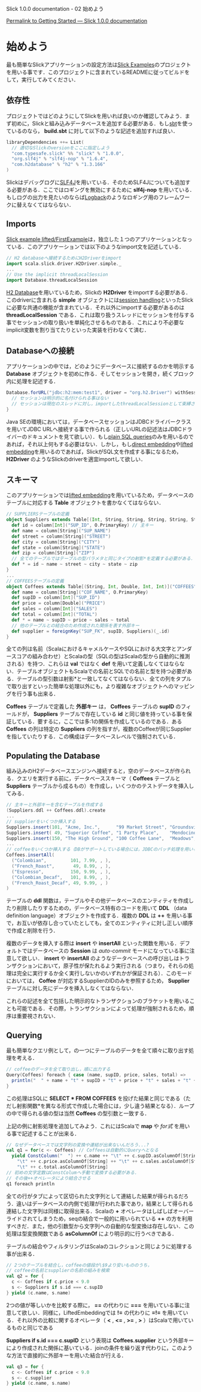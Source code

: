 Slick 1.0.0 documentation - 02 始めよう
<!--Getting Started — Slick 1.0.0 documentation-->

[Permalink to Getting Started — Slick 1.0.0 documentation](http://slick.typesafe.com/doc/1.0.0/gettingstarted.html)

始めよう
==========
<!--# Getting Started-->

最も簡単なSlickアプリケーションの設定方法は[Slick Examples][1]のプロジェクトを用いる事です．このプロジェクトに含まれているREADMEに従ってビルドをして，実行してみてください．

<!--The easiest way of setting up a Slick application is by starting with the [Slick Examples][1] project. You can build and run this project by following the instructions in its README file.-->

依存性
-------
<!--## Dependencies-->

プロジェクトではどのようにしてSlickを用いれば良いのか確認してみよう．まず初めに，Slickと組み込みデータベースを追加する必要がある．もし[sbt][2]を使っているのなら， **build.sbt** に対して以下のような記述を追加すれば良い．

<!--Let’s take a closer look at what’s happening in that project. First of all, you need to add Slick and the embedded databases or drivers for external databases to your project. If you are using [sbt][2], you do this in your main build.sbt file:-->

```scala:build.sbt
libraryDependencies ++= List(
  // 適切なSlickのversionをここに指定しよう
  "com.typesafe.slick" %% "slick" % "1.0.0",
  "org.slf4j" % "slf4j-nop" % "1.6.4",
  "com.h2database" % "h2" % "1.3.166"
)
```

Slickはデバッグログに[SLF4J][3]を用いている．そのためSLF4Jについても追加する必要がある．ここではロギングを無効にするために **slf4j-nop** を用いている．もしログの出力を見たいのならば[Logback][4]のようなロギング用のフレームワークに替えなくてはならない．

<!--Slick uses [SLF4J][3] for its own debug logging so you also need to add an SLF4J implementation. Here we are using slf4j-nop to disable logging. You have to replace this with a real logging framework like [Logback][4] if you want to see log output.-->

Imports
--------

[Slick example lifted/FirstExample][5]は，独立した１つのアプリケーションとなっている．このアプリケーションでは以下のようなimport文を記述している．

<!--[Slick example lifted/FirstExample][5] contains a self-contained application that you can run. It starts off with some imports:-->

```scala
// H2 databaseへ接続するためにH2Driverをimport
import scala.slick.driver.H2Driver.simple._
...
// Use the implicit threadLocalSession
import Database.threadLocalSession
```

[H2 Database][6]を用いているため，Slickの **H2Driver** をimportする必要がある．このdriverに含まれる **simple** オブジェクトには[session handling][7]といったSlickに必要な共通の機能が含まれている．それ以外にimportする必要があるのは **threadLocalSession** である．これは取り扱うスレッドにセッションを付与する事でセッションの取り扱いを単純化させるものである．これにより不必要なimplicit変数を割り当てたりといった実装を行わなくて済む．

<!--Since we are using [H2][6] as our database system, we need to import features from Slick’s H2Driver. A driver’s simple object contains all commonly needed imports from the driver and other parts of Slick such as [*session handling*][7]. The only extra import we use is the threadLocalSession. This simplifies the session handling by attaching a session to the current thread so you do not have to pass it around on your own (or at least assign it to an implicit variable).-->

Databaseへの接続
---------------

アプリケーションの中では，どのようにデータベースに接続するのかを明示する **Database** オブジェクトを初めに作る．そしてセッションを開き，続くブロック内に処理を記述する．

<!--In the body of the application we create a Database object which specifies how to connect to a database, and then immediately open a session, running all code within the following block inside that session:-->

```scala
Database.forURL("jdbc:h2:mem:test1", driver = "org.h2.Driver") withSession {
  // セッションは明示的に名付けられる事はない
  // セッションは現在のスレッドに対し，importしたthreadLocalSessionとして束縛されるのである
}
```

Java SEの環境においては，データベースセッションはJDBCドライバークラスを用いてJDBC URLへ接続する事で作られる（正しいURLの記述法はJDBCドライバーのドキュメントを見て欲しい）．もし[plain SQL queries][8]のみを用いるのであれば，それ以上何もする必要はない．しかし，もし[direct embedding][9]や[lifted embedding][10]を用いるのであれば，SlickがSQL文を作成する事になるため， **H2Driver** のようなSlickのdriverを適宜importして欲しい．

<!--In a Java SE environment, database sessions are usually created by connecting to a JDBC URL using a JDBC driver class (see the JDBC driver’s documentation for the correct URL syntax). If you are only using [*plain SQL queries*][8], nothing more is required, but when Slick is generating SQL code for you (using the [*direct embedding*][9] or the [*lifted embedding*][10]), you need to make sure to use a matching Slick driver (in our case the H2Driver import above).-->

スキーマ
--------

このアプリケーションでは[lifted embedding][10]を用いているため，データベースのテーブルに対応する **Table** オブジェクトを書かなくてはならない．

<!--We are using the [*lifted embedding*][10] in this application, so we have to write Table objects for our database tables:-->

```scala
// SUPPLIERSテーブルの定義
object Suppliers extends Table[(Int, String, String, String, String, String)]("SUPPLIERS") {
  def id = column[Int]("SUP_ID", O.PrimaryKey) // 主キー
  def name = column[String]("SUP_NAME")
  def street = column[String]("STREET")
  def city = column[String]("CITY")
  def state = column[String]("STATE")
  def zip = column[String]("ZIP")
  // 全てのテーブルではテーブルの型パラメタと同じタイプの射影*を定義する必要がある．
  def * = id ~ name ~ street ~ city ~ state ~ zip
}
...
// COFFEESテーブルの定義
object Coffees extends Table[(String, Int, Double, Int, Int)]("COFFEES") {
  def name = column[String]("COF_NAME", O.PrimaryKey)
  def supID = column[Int]("SUP_ID")
  def price = column[Double]("PRICE")
  def sales = column[Int]("SALES")
  def total = column[Int]("TOTAL")
  def * = name ~ supID ~ price ~ sales ~ total
  // 他のテーブルとの結合のため作成された関係を表す外部キー
  def supplier = foreignKey("SUP_FK", supID, Suppliers)(_.id)
}
```

全ての列は名前（ScalaにおけるキャメルケースやSQLにおける大文字とアンダースコアの組み合わせ）とScalaの型（SQLの型はScalaの型から自動的に推測される）を持つ．これらは **val** ではなく **def** を用いて定義しなくてはならない．テーブルオブジェクトもScalaでの名前とSQLでの名前と型を持つ必要がある．テーブルの型引数は射影*と一致してなくてはならない．全ての列をタプルで取り出すといった簡単な処理以外にも，より複雑なオブジェクトへのマッピングを行う事も出来る．

<!--All columns get a name (usually in camel case for Scala and upper case with underscores for SQL) and a Scala type (from which the SQL type can be derived automatically). Make sure to define them with def and not with val. The table object also needs a Scala name, SQL name and type. The type argument of the table must match the type of the special * projection. In simple cases this is a tuple of all columns but more complex mappings are possible.-->

**Coffees** テーブルで定義した **外部キー** は， **Coffees** テーブルの **supID** のフィールドが， **Suppliers** テーブルで存在している **id** と同じ値を持っている事を保証している．要するに，ここでは多:1の関係を作成しているのである．ある **Coffees** の列は特定の **Suppliers** の列を指すが，複数のCoffeeが同じSupplierを指していたりする．この構成はデータベースレベルで強制されている．

<!--The foreignKey definition in the Coffees table ensures that the supID field can only contain values for which a corresponding id exists in the Suppliers table, thus creating an *n to one* relationship: A Coffees row points to exactly one Suppliers row but any number of coffees can point to the same supplier. This constraint is enforced at the database level.-->

Populating the Database
-----------------------

組み込みのH2データベースエンジンへ接続すると，空のデータベースが作られる．クエリを実行する前に，データベーススキーマ（ **Coffees** テーブルと **Suppliers** テーブルから成るもの）を作成し，いくつかのテストデータを挿入してみる．

<!--The connection to the embedded H2 database engine provides us with an empty database. Before we can execute queries, we need to create the database schema (consisting of the Coffees and Suppliers tables) and insert some test data:-->

```scala
// 主キーと外部キーを含むテーブルを作成する
(Suppliers.ddl ++ Coffees.ddl).create
...
// supplierをいくつか挿入する
Suppliers.insert(101, "Acme, Inc.",      "99 Market Street", "Groundsville", "CA", "95199")
Suppliers.insert( 49, "Superior Coffee", "1 Party Place",    "Mendocino",    "CA", "95460")
Suppliers.insert(150, "The High Ground", "100 Coffee Lane",  "Meadows",      "CA", "93966")
...
// coffeeをいくつか挿入する（DBがサポートしている場合には，JDBCのバッチ処理を用いる）
Coffees.insertAll(
  ("Colombian",         101, 7.99, , ),
  ("French_Roast",       49, 8.99, , ),
  ("Espresso",          150, 9.99, , ),
  ("Colombian_Decaf",   101, 8.99, , ),
  ("French_Roast_Decaf", 49, 9.99, , )
)
```

テーブルの **ddl** 関数は，テーブルやその他データベースのエンティティを作成したり削除したりするための，データベース特有のコードを用いて **DDL** （data definition language）オブジェクトを作成する．複数の **DDL** は **++** を用いる事で，お互いが依存し合っていたとしても，全てのエンティティに対し正しい順序で作成と削除を行う．

<!--The tables’ **ddl** methods create **DDL** (data definition language) objects with the database-specific code for creating and dropping tables and other database entities. Multiple **DDL** values can be combined with **++** to allow all entities to be created and dropped in the correct order, even when they have circular dependencies on each other.-->

複数のデータを挿入する際は **insert** や **insertAll** といった関数を用いる．デフォルトではデータベースの **Session** は *auto-commit* モードになっている事に注意して欲しい． **insert** や **insertAll** のようなデータベースへの呼び出しはトランザクションにおいて，原子性が保たれるよう実行される（つまり，それらの処理は完全に実行するか全く実行しないかのいずれかが保証される）．このモードにおいては， **Coffee** が対応するSupplierのIDのみを参照するため， **Supplier** テーブルに対し先にデータを挿入しなくてはならない．

<!--Inserting the tuples of data is done with the **insert** and **insertAll** methods. Note that by default a database Session is in *auto-commit* mode. Each call to the database like insert or insertAll executes atomically in its own transaction (i.e. it succeeds or fails completely but can never leave the database in an inconsistent state somewhere in between). In this mode we we have to populate the Suppliers table first because the Coffees data can only refer to valid supplier IDs.-->

これらの記述を全て包括した明示的なトランザクションのブラケットを用いることも可能である．その際，トランザクションによって処理が強制されるため，順序は重要視されない．

<!--We could also use an explicit transaction bracket encompassing all these statements. Then the order would not matter because the constraints are only enforced at the end when the transaction is committed.-->

Querying
------------

最も簡単なクエリ例として，の一つにテーブルのデータを全て順々に取り出す処理を考える．

<!--The simplest kind of query iterates over all the data in a table:-->

```scala
// coffeeのデータを全て取り出し，順に出力する
Query(Coffees) foreach { case (name, supID, price, sales, total) =>
  println("  " + name + "t" + supID + "t" + price + "t" + sales + "t" + total)
}
```

この処理はSQLに **SELECT * FROM COFFEES** を投げた結果と同じである（ただし射影関数\*を異なる形式で作成した場合には，少し違う結果となる）．ループの中で得られる値の型は当然 **Coffees** の型引数と一致する．

<!--This corresponds to a SELECT * FROM COFFEES in SQL (except that the * is the table’s * projection we defined earlier and not whatever the database sees as *). The type of the values we get in the loop is, unsurprisingly, the type parameter of Coffees.-->

上記の例に射影処理を追加してみよう．これにはScalaで **map** や *for式* を用いる事で記述することが出来る．

<!--Let’s add a *projection* to this basic query. This is written in Scala with the map method or a *for comprehension*:-->

```scala
// なぜデータベースでは文字列の変換や連結が出来ないんだろう...?
val q1 = for(c <- Coffees) // Coffeesは自動的にQueryへとなる
  yield ConstColumn("  ") ++ c.name ++ "\t" ++ c.supID.asColumnOf[String] ++
    "\t" ++ c.price.asColumnOf[String] ++ "\t" ++ c.sales.asColumnOf[String] ++
    "\t" ++ c.total.asColumnOf[String]
// 初めの文字定数はConstColumへ手動で変換する必要がある．
// その後++オペレータにより結合させる
q1 foreach println
```

全ての行がタブによって区切られた文字列として連結した結果が得られるだろう．違いはデータベースの内側で処理が行われた事であり，結果として得られる連結した文字列は同様に取得出来る．Scalaの **+** オペレータはしばしばオーバーライドされてしまうため，seqの結合で一般的に用いられている **++** の方を利用すべきだ．また，他の引数型から文字列への自動的な型変換は存在しない．この処理は型変換関数である **asColumnOf** により明示的に行うべきである．

<!--The output will be the same: For each row of the table, all columns get converted to strings and concatenated into one tab-separated string. The difference is that all of this now happens inside the database engine, and only the resulting concatenated string is shipped to the client. Note that we avoid Scala’s + operator (which is already heavily overloaded) in favor of ++ (commonly used for sequence concatenation). Also, there is no automatic conversion of other argument types to strings. This has to be done explicitly with the type conversion method asColumnOf.-->

テーブルの結合やフィルタリングはScalaのコレクションと同じように処理する事が出来る．

<!--Joining and filtering tables is done the same way as when working with Scala collections:-->

```scala
// 2つのテーブルを結合し，coffeeの値段が\$9より安いもののうち，
// coffeeの名前とsupplierの名前の組みを検索
val q2 = for {
  c <- Coffees if c.price < 9.0
  s <- Suppliers if s.id === c.supID
} yield (c.name, s.name)
```

2つの値が等しいかを比較する際に， **==** の代わりに **===** を用いている事に注意して欲しい．同様に，LiftedEmbeddingでは **!=** の代わりに **=!=** を用いている．それ以外の比較に関するオペレータ（ **<** , **<=** , **>=** , **>** ）はScalaで用いているものと同じである

<!--Note the use of === instead of == for comparing two values for equality. Similarly, the lifted embedding uses =!= instead of != for inequality. (The other comparison operators are the same as in Scala: **<**, **<=**, **>=**, **>**)-->

**Suppliers if s.id === c.supID** という表現は **Coffees.supplier** という外部キーにより作成された関係に基いている．joinの条件を繰り返す代わりに，このような方法で直接的に外部キーを用いた結合が行える．

<!--The generator expression Suppliers if s.id === c.supID follows the relationship established by the foreign key Coffees.supplier. Instead of repeating the join condition here we can use the foreign key directly:-->

```scala
val q3 = for {
  c <- Coffees if c.price < 9.0
  s <- c.supplier
} yield (c.name, s.name)
```

[1]: https://github.com/slick/slick-examples/tree/1.0.0
[2]: http://www.scala-sbt.org/
[3]: http://www.slf4j.org/
[4]: http://logback.qos.ch/
[5]: https://github.com/slick/slick-examples/blob/1.0.0/src/main/scala/com/typesafe/slick/examples/lifted/FirstExample.scala
[6]: http://h2database.com/
[7]: http://slick.typesafe.com/doc/1.0.0/session.html
[8]: http://slick.typesafe.com/doc/1.0.0/sql.html
[9]: http://slick.typesafe.com/doc/1.0.0/direct-embedding.html
[10]: http://slick.typesafe.com/doc/1.0.0/lifted-embedding.html
